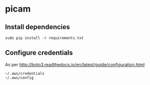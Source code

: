 # picam

## Install dependencies

`sudo pip install -r requirements.txt`

## Configure credentials

As per http://boto3.readthedocs.io/en/latest/guide/configuration.html

    ~/.aws/credentials
    ~/.aws/config
